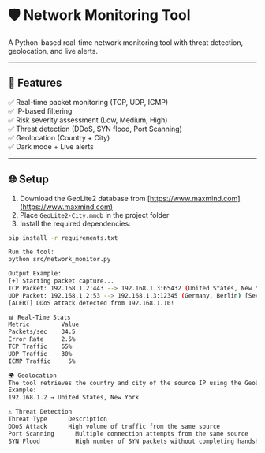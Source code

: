 # 🛡️ Network Monitoring Tool  
A Python-based real-time network monitoring tool with threat detection, geolocation, and live alerts.  

---

## 🚀 **Features**  
✅ Real-time packet monitoring (TCP, UDP, ICMP)  
✅ IP-based filtering  
✅ Risk severity assessment (Low, Medium, High)  
✅ Threat detection (DDoS, SYN flood, Port Scanning)  
✅ Geolocation (Country + City)  
✅ Dark mode + Live alerts  

---

## 🌐 **Setup**  
1. Download the GeoLite2 database from [https://www.maxmind.com](https://www.maxmind.com)  
2. Place `GeoLite2-City.mmdb` in the project folder  
3. Install the required dependencies:  
```bash
pip install -r requirements.txt

Run the tool:
python src/network_monitor.py

Output Example:
[+] Starting packet capture...
TCP Packet: 192.168.1.2:443 --> 192.168.1.3:65432 (United States, New York) [Severity: LOW]
UDP Packet: 192.168.1.2:53 --> 192.168.1.3:12345 (Germany, Berlin) [Severity: MEDIUM]
[ALERT] DDoS attack detected from 192.168.1.10!

📊 Real-Time Stats
Metric	       Value
Packets/sec	   34.5
Error Rate	   2.5%
TCP Traffic	   65%
UDP Traffic	   30%
ICMP Traffic	 5%

🌍 Geolocation
The tool retrieves the country and city of the source IP using the GeoLite2 database.
Example:
192.168.1.2 → United States, New York

⚠️ Threat Detection
Threat Type	     Description	                                            Severity
DDoS Attack	     High volume of traffic from the same source	            High
Port Scanning	   Multiple connection attempts from the same source	      Medium
SYN Flood	       High number of SYN packets without completing handshake	High
